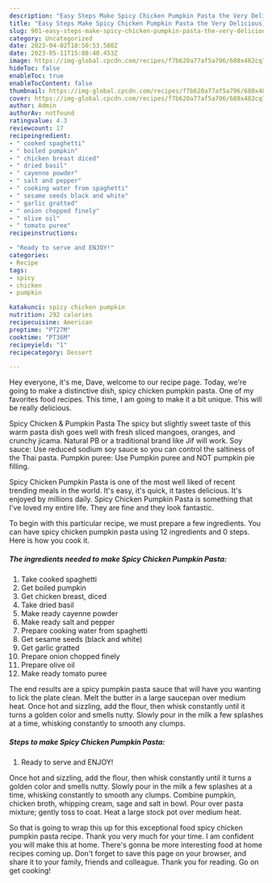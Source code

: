 ```yaml
---
description: "Easy Steps Make Spicy Chicken Pumpkin Pasta the Very Delicious}"
title: "Easy Steps Make Spicy Chicken Pumpkin Pasta the Very Delicious}"
slug: 901-easy-steps-make-spicy-chicken-pumpkin-pasta-the-very-delicious
category: Uncategorized
date: 2023-04-02T18:50:53.580Z
date: 2023-05-11T15:08:40.453Z
image: https://img-global.cpcdn.com/recipes/f7b620a77af5a796/680x482cq70/spicy-chicken-pumpkin-pasta-recipe-main-photo.jpg
hideToc: false
enableToc: true
enableTocContent: false
thumbnail: https://img-global.cpcdn.com/recipes/f7b620a77af5a796/680x482cq70/spicy-chicken-pumpkin-pasta-recipe-main-photo.jpg
cover: https://img-global.cpcdn.com/recipes/f7b620a77af5a796/680x482cq70/spicy-chicken-pumpkin-pasta-recipe-main-photo.jpg
author: Admin
authorAv: notfound
ratingvalue: 4.3
reviewcount: 17
recipeingredient:
- " cooked spaghetti"
- " boiled pumpkin"
- " chicken breast diced"
- " dried basil"
- " cayenne powder"
- " salt and pepper"
- " cooking water from spaghetti"
- " sesame seeds black and white"
- " garlic gratted"
- " onion chopped finely"
- " olive oil"
- " tomato puree"
recipeinstructions:

- "Ready to serve and ENJOY!"
categories:
- Recipe
tags:
- spicy
- chicken
- pumpkin

katakunci: spicy chicken pumpkin 
nutrition: 292 calories
recipecuisine: American
preptime: "PT27M"
cooktime: "PT36M"
recipeyield: "1"
recipecategory: Dessert

---
```



Hey everyone, it's me, Dave, welcome to our recipe page. Today, we're going to make a distinctive dish, spicy chicken pumpkin pasta. One of my favorites food recipes. This time, I am going to make it a bit unique. This will be really delicious.

Spicy Chicken &amp; Pumpkin Pasta The spicy but slightly sweet taste of this warm pasta dish goes well with fresh sliced mangoes, oranges, and crunchy jicama. Natural PB or a traditional brand like Jif will work. Soy sauce: Use reduced sodium soy sauce so you can control the saltiness of the Thai pasta. Pumpkin puree: Use Pumpkin puree and NOT pumpkin pie filling.

Spicy Chicken Pumpkin Pasta is one of the most well liked of recent trending meals in the world. It's easy, it's quick, it tastes delicious. It's enjoyed by millions daily. Spicy Chicken Pumpkin Pasta is something that I've loved my entire life. They are fine and they look fantastic.


To begin with this particular recipe, we must prepare a few ingredients. You can have spicy chicken pumpkin pasta using 12 ingredients and 0 steps. Here is how you cook it.

<!--inarticleads1-->

##### The ingredients needed to make Spicy Chicken Pumpkin Pasta:

1. Take  cooked spaghetti
1. Get  boiled pumpkin
1. Get  chicken breast, diced
1. Take  dried basil
1. Make ready  cayenne powder
1. Make ready  salt and pepper
1. Prepare  cooking water from spaghetti
1. Get  sesame seeds (black and white)
1. Get  garlic gratted
1. Prepare  onion chopped finely
1. Prepare  olive oil
1. Make ready  tomato puree


The end results are a spicy pumpkin pasta sauce that will have you wanting to lick the plate clean. Melt the butter in a large saucepan over medium heat. Once hot and sizzling, add the flour, then whisk constantly until it turns a golden color and smells nutty. Slowly pour in the milk a few splashes at a time, whisking constantly to smooth any clumps. 

<!--inarticleads2-->

##### Steps to make Spicy Chicken Pumpkin Pasta:


1. Ready to serve and ENJOY!

Once hot and sizzling, add the flour, then whisk constantly until it turns a golden color and smells nutty. Slowly pour in the milk a few splashes at a time, whisking constantly to smooth any clumps. Combine pumpkin, chicken broth, whipping cream, sage and salt in bowl. Pour over pasta mixture; gently toss to coat. Heat a large stock pot over medium heat. 

So that is going to wrap this up for this exceptional food spicy chicken pumpkin pasta recipe. Thank you very much for your time. I am confident you will make this at home. There's gonna be more interesting food at home recipes coming up. Don't forget to save this page on your browser, and share it to your family, friends and colleague. Thank you for reading. Go on get cooking!
